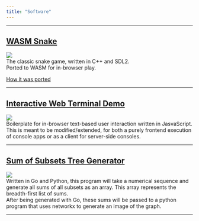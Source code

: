 ```yaml
---
title: "Software"
---
```


---
## [WASM Snake](/snake-wasm)  
![](/images/snake.png)  
The classic snake game, written in C++ and SDL2.  
Ported to WASM for in-browser play.

[How it was ported](/posts/2020-07-13-sdl2-game-to-wasm/)  

---
## [Interactive Web Terminal Demo](/interactive-web-terminal)  
![](/images/terminal.png)  
Boilerplate for in-browser text-based user interaction written in JasvaScript.  
This is meant to be modified/extended, for both a purely frontend execution of console apps or as a client for server-side consoles.

---

## [Sum of Subsets Tree Generator](/sum-subsets)  
![](/images/graph.png)  
Written in Go and Python, this program will take a numerical sequence and generate all sums of all subsets as an array. This array represents the breadth-first list of sums.  
After being generated with Go, these sums will be passed to a python program that uses networkx to generate an image of the graph.

---